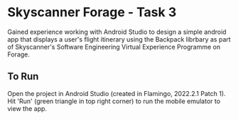 # Skyscanner Forage - Task 3
Gained experience working with Android Studio to design a simple android app that displays a user's flight itinerary using the Backpack librbary as part of Skyscanner's Software Engineering Virtual Experience Programme on Forage.

## To Run
Open the project in Android Studio (created in Flamingo, 2022.2.1 Patch 1).  
Hit 'Run' (green triangle in top right corner) to run the mobile emulator to view the app.
